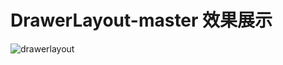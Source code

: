 # DrawerLayout-master 效果展示
![drawerlayout](https://github.com/AFinalStone/DrawerLayout-master/master/pic/Gif.gif)<br>
